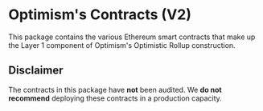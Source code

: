 # Optimism's Contracts (V2)

This package contains the various Ethereum smart contracts that make up the Layer 1 component of Optimism's Optimistic Rollup construction. 

## Disclaimer

The contracts in this package have **not** been audited. We **do not recommend** deploying these contracts in a production capacity.
